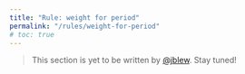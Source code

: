 ```yaml
---
title: "Rule: weight for period"
permalink: "/rules/weight-for-period"
# toc: true
---
```


> This section is yet to be written  by [@jblew](https://steemit.com/@jblew). Stay tuned!
